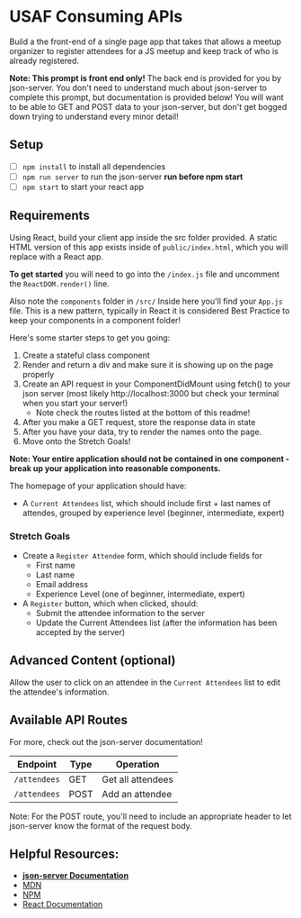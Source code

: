 # USAF Consuming APIs

Build a the front-end of a single page app that takes that allows a meetup organizer to register attendees for a JS meetup and keep track of who is already registered.

**Note: This prompt is front end only!** The back end is provided for you by json-server. You don't need to understand much about json-server to complete this prompt, but documentation is provided below! You will want to be able to GET and POST data to your json-server, but don't get bogged down trying to understand every minor detail!

## Setup

- [ ] `npm install` to install all dependencies
- [ ] `npm run server` to run the json-server **run before npm start**
- [ ] `npm start` to start your react app

## Requirements

Using React, build your client app inside the src folder provided. A static HTML version of this app exists inside of `public/index.html`, which you will replace with a React app.

**To get started** you will need to go into the `/index.js` file and uncomment the `ReactDOM.render()` line.

Also note the `components` folder in `/src/` Inside here you'll find your `App.js` file. This is a new pattern, typically in React it is considered Best Practice to keep your components in a component folder!

Here's some starter steps to get you going:

1. Create a stateful class component
2. Render and return a div and make sure it is showing up on the page properly
3. Create an API request in your ComponentDidMount using fetch() to your json server (most likely http://localhost:3000 but check your terminal when you start your server!) 
    - Note check the routes listed at the bottom of this readme!
4. After you make a GET request, store the response data in state
5. After you have your data, try to render the names onto the page.
6. Move onto the Stretch Goals!

**Note: Your entire application should not be contained in one component - break up your application into reasonable components.**

The homepage of your application should have:

- A `Current Attendees` list, which should include first + last names of attendes, grouped by experience level (beginner, intermediate, expert)

### Stretch Goals

- Create a `Register Attendee` form, which should include fields for
    - First name
    - Last name
    - Email address
    - Experience Level (one of beginner, intermediate, expert)
- A `Register` button, which when clicked, should:
    - Submit the attendee information to the server
    - Update the Current Attendees list (after the information has been accepted by the server)



## Advanced Content (optional)

Allow the user to click on an attendee in the `Current Attendees` list to edit the attendee's information.


## Available API Routes

For more, check out the json-server documentation!

| Endpoint          | Type   | Operation                 |
|-------------------|--------|---------------------------|
| `/attendees`      | GET    | Get all attendees         |
| `/attendees`      | POST   | Add an attendee           |

Note: For the POST route, you'll need to include an appropriate header to let json-server know the format of the request body.

## Helpful Resources:

- **[json-server Documentation](https://www.npmjs.com/package/json-server)**
- [MDN](https://developer.mozilla.org/bm/docs/Web/JavaScript)
- [NPM](https://www.npmjs.com/)
- [React Documentation](https://reactjs.org/docs/hello-world.html)

